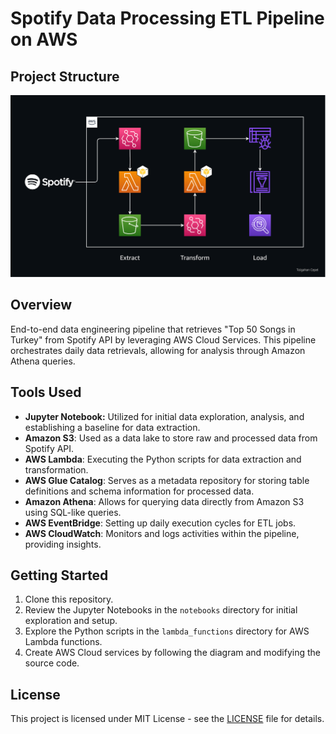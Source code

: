 # Spotify Data Processing ETL Pipeline on AWS


## Project Structure

<img src="screenshots/0_diagram.png" alt="Alt text" width="1400">

## Overview
End-to-end data engineering pipeline that retrieves "Top 50 Songs in Turkey" from Spotify API by leveraging AWS Cloud Services. This pipeline orchestrates daily data retrievals, allowing for analysis through Amazon Athena queries.

## Tools Used
- **Jupyter Notebook:** Utilized for initial data exploration, analysis, and establishing a baseline for data extraction.
- **Amazon S3**: Used as a data lake to store raw and processed data from Spotify API.
- **AWS Lambda**: Executing the Python scripts for data extraction and transformation.
- **AWS Glue Catalog**: Serves as a metadata repository for storing table definitions and schema information for processed data.
- **Amazon Athena**: Allows for querying data directly from Amazon S3 using SQL-like queries.
- **AWS EventBridge**: Setting up daily execution cycles for ETL jobs.
- **AWS CloudWatch**: Monitors and logs activities within the pipeline, providing insights.

## Getting Started
1. Clone this repository.
2. Review the Jupyter Notebooks in the `notebooks` directory for initial exploration and setup.
3. Explore the Python scripts in the `lambda_functions` directory for AWS Lambda functions.
4. Create AWS Cloud services by following the diagram and modifying the source code.

## License
This project is licensed under MIT License - see the [LICENSE](LICENSE) file for details.
